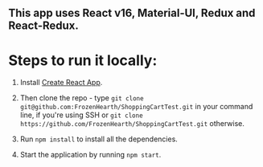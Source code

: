 ## This app uses React v16, Material-UI, Redux and React-Redux.

# Steps to run it locally:

1. Install [Create React App](https://github.com/facebook/create-react-app).

2. Then clone the repo - type `git clone git@github.com:FrozenHearth/ShoppingCartTest.git` in your command line, if you're using SSH or `git clone https://github.com/FrozenHearth/ShoppingCartTest.git` otherwise.

3. Run `npm install` to install all the dependencies.

4. Start the application by running `npm start`.


